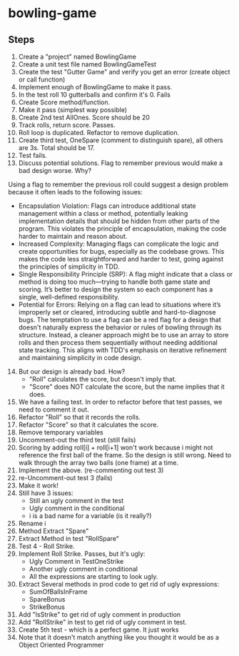 # bowling-game

## Steps

1. Create a "project" named BowlingGame
2. Create a unit test file named BowlingGameTest
3. Create the test "Gutter Game" and verify you get an error (create object or call function)
4. Implement enough of BowlingGame to make it pass.
5. In the test roll 10 gutterballs and confirm it's 0. Fails
6. Create Score method/function.
6. Make it pass (simplest way possible)
7. Create 2nd test AllOnes. Score should be 20
8. Track rolls, return score. Passes.
9. Roll loop is duplicated. Refactor to remove duplication.
10. Create third test, OneSpare (comment to distinguish spare), all others are 3s. Total should be 17.
11. Test fails.
12. Discuss potential solutions. Flag to remember previous would make a bad design worse. Why? 

Using a flag to remember the previous roll could suggest a design problem because it often leads to the following issues:
- Encapsulation Violation: Flags can introduce additional state management within a class or method, potentially leaking implementation details that should be hidden from other parts of the program. This violates the principle of encapsulation, making the code harder to maintain and reason about.
- Increased Complexity: Managing flags can complicate the logic and create opportunities for bugs, especially as the codebase grows. This makes the code less straightforward and harder to test, going against the principles of simplicity in TDD.
- Single Responsibility Principle (SRP): A flag might indicate that a class or method is doing too much—trying to handle both game state and scoring. It’s better to design the system so each component has a single, well-defined responsibility.
- Potential for Errors: Relying on a flag can lead to situations where it’s improperly set or cleared, introducing subtle and hard-to-diagnose bugs.
The temptation to use a flag can be a red flag for a design that doesn't naturally express the behavior or rules of bowling through its structure. Instead, a cleaner approach might be to use an array to store rolls and then process them sequentially without needing additional state tracking. This aligns with TDD's emphasis on iterative refinement and maintaining simplicity in code design.

14. But our design is already bad. How?
    - "Roll" calculates the score, but doesn't imply that.
    - "Score" does NOT calculate the score, but the name implies that it does.
15. We have a failing test. In order to refactor before that test passes, we need to comment it out.
16. Refactor "Roll" so that it records the rolls.
17. Refactor "Score" so that it calculates the score.
18. Remove temporary variables
19. Uncomment-out the third test (still fails)
20. Scoring by adding roll[i] + roll[i+1] won't work because i might not reference the first ball of the frame. So the design is still wrong. Need to walk through the array two balls (one frame) at a time.
21. Implement the above. (re-commenting out test 3)
22. re-Uncomment-out test 3 (fails)
23. Make it work!
24. Still have 3 issues:
    - Still an ugly comment in the test
    - Ugly comment in the conditional
    - i is a bad name for a variable (is it really?)
25. Rename i
26. Method Extract "Spare"
27. Extract Method in test "RollSpare"
28. Test 4 - Roll Strike.
29. Implement Roll Strike. Passes, but it's ugly:
    - Ugly Comment in TestOneStrike
    - Another ugly comment in conditional
    - All the expressions are starting to look ugly.
30. Extract Several methods in prod code to get rid of ugly expressions:
    - SumOfBallsInFrame
    - SpareBonus
    - StrikeBonus
31. Add "IsStrike" to get rid of ugly comment in production
32. Add "RollStrike" in test to get rid of ugly comment in test.
33. Create 5th test - which is a perfect game. It just works
34. Note that it doesn't match anything like you thought it would be as a Object Oriented Programmer
